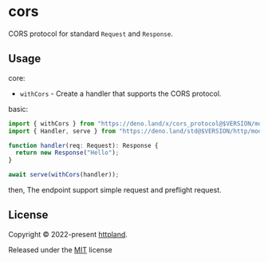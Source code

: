 # cors

CORS protocol for standard `Request` and `Response`.

## Usage

core:

- `withCors` - Create a handler that supports the CORS protocol.

basic:

```ts
import { withCors } from "https://deno.land/x/cors_protocol@$VERSION/mod.ts";
import { Handler, serve } from "https://deno.land/std@$VERSION/http/mod.ts";

function handler(req: Request): Response {
  return new Response("Hello");
}

await serve(withCors(handler));
```

then, The endpoint support simple request and preflight request.

## License

Copyright © 2022-present [httpland](https://github.com/httpland).

Released under the [MIT](./LICENSE) license
